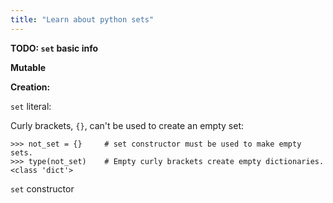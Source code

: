 ```yaml
---
title: "Learn about python sets"
---
```


**TODO: `set` basic info**

**Mutable**

**Creation:**

`set` literal:

Curly brackets, `{}`, can't be used to create an empty set:

    >>> not_set = {}     # set constructor must be used to make empty sets.
    >>> type(not_set)    # Empty curly brackets create empty dictionaries.
    <class 'dict'>

`set` constructor
